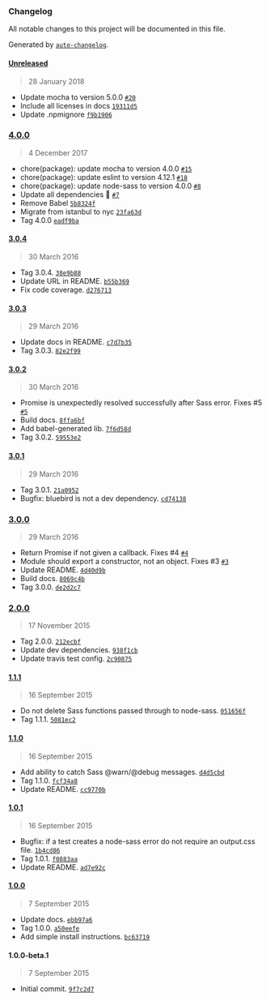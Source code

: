 ### Changelog
All notable changes to this project will be documented in this file.

Generated by [`auto-changelog`](https://github.com/CookPete/auto-changelog).

#### [Unreleased](https://github.com/JohnAlbin/sassy-test/compare/4.0.0...HEAD)
> 28 January 2018
- Update mocha to version 5.0.0 [`#20`](https://github.com/JohnAlbin/sassy-test/pull/20)
- Include all licenses in docs [`19311d5`](https://github.com/JohnAlbin/sassy-test/commit/19311d51838cc1e153ad098a16151864aecf623f)
- Update .npmignore [`f9b1906`](https://github.com/JohnAlbin/sassy-test/commit/f9b190610dfe9e07fdc87fa83bd6ba5b9b442562)

### [4.0.0](https://github.com/JohnAlbin/sassy-test/compare/3.0.4...4.0.0)
> 4 December 2017
- chore(package): update mocha to version 4.0.0 [`#15`](https://github.com/JohnAlbin/sassy-test/pull/15)
- chore(package): update eslint to version 4.12.1 [`#18`](https://github.com/JohnAlbin/sassy-test/pull/18)
- chore(package): update node-sass to version 4.0.0 [`#8`](https://github.com/JohnAlbin/sassy-test/pull/8)
- Update all dependencies 🌴 [`#7`](https://github.com/JohnAlbin/sassy-test/pull/7)
- Remove Babel [`5b8324f`](https://github.com/JohnAlbin/sassy-test/commit/5b8324fde82cb382e6bd7a20f9f2f2b49722b865)
- Migrate from istanbul to nyc [`23fa63d`](https://github.com/JohnAlbin/sassy-test/commit/23fa63d8249ff69aed0392e7b33dd7e49cfefd29)
- Tag 4.0.0 [`eadf9ba`](https://github.com/JohnAlbin/sassy-test/commit/eadf9ba1ec551383e9336bdcb5c7a8a8a2452394)

#### [3.0.4](https://github.com/JohnAlbin/sassy-test/compare/3.0.3...3.0.4)
> 30 March 2016
- Tag 3.0.4. [`38e9b88`](https://github.com/JohnAlbin/sassy-test/commit/38e9b8876bf70f2b96eac39d6bfaf323d422cf1e)
- Update URL in README. [`b55b369`](https://github.com/JohnAlbin/sassy-test/commit/b55b369e7a0d6f691d18d16a77ad9bb199979800)
- Fix code coverage. [`d276713`](https://github.com/JohnAlbin/sassy-test/commit/d27671396e434e8d80dc9196de97cd7ed04f657d)

#### [3.0.3](https://github.com/JohnAlbin/sassy-test/compare/3.0.2...3.0.3)
> 29 March 2016
- Update docs in README. [`c7d7b35`](https://github.com/JohnAlbin/sassy-test/commit/c7d7b358dbc3b9a86b38911436a0ef31a4152a7f)
- Tag 3.0.3. [`82e2f99`](https://github.com/JohnAlbin/sassy-test/commit/82e2f998241e85b5b1770f9dad6cd587b97b2c98)

#### [3.0.2](https://github.com/JohnAlbin/sassy-test/compare/3.0.1...3.0.2)
> 30 March 2016
- Promise is unexpectedly resolved successfully after Sass error. Fixes #5 [`#5`](https://github.com/JohnAlbin/sassy-test/issues/5)
- Build docs. [`8ffa6bf`](https://github.com/JohnAlbin/sassy-test/commit/8ffa6bf7d08930e5d844182125d7c09cb5a7e273)
- Add babel-generated lib. [`7f6d58d`](https://github.com/JohnAlbin/sassy-test/commit/7f6d58dbe766b2f04253916965696e1272aadbb1)
- Tag 3.0.2. [`59553e2`](https://github.com/JohnAlbin/sassy-test/commit/59553e23f2bc1a3c33d8596f3d797160ea4f18a4)

#### [3.0.1](https://github.com/JohnAlbin/sassy-test/compare/3.0.0...3.0.1)
> 29 March 2016
- Tag 3.0.1. [`21a0952`](https://github.com/JohnAlbin/sassy-test/commit/21a0952146d49d57652dd544bab939fa926e6e46)
- Bugfix: bluebird is not a dev dependency. [`cd74138`](https://github.com/JohnAlbin/sassy-test/commit/cd741380c18706bc522a892e5ac9682021e109e0)

### [3.0.0](https://github.com/JohnAlbin/sassy-test/compare/2.0.0...3.0.0)
> 29 March 2016
- Return Promise if not given a callback. Fixes #4 [`#4`](https://github.com/JohnAlbin/sassy-test/issues/4)
- Module should export a constructor, not an object. Fixes #3 [`#3`](https://github.com/JohnAlbin/sassy-test/issues/3)
- Update README. [`4d40d9b`](https://github.com/JohnAlbin/sassy-test/commit/4d40d9b8e1331bb4463dab07af3551b36b2c96b8)
- Build docs. [`8069c4b`](https://github.com/JohnAlbin/sassy-test/commit/8069c4bd3e5032597ddfb0c3084cc4c7123cc536)
- Tag 3.0.0. [`de2d2c7`](https://github.com/JohnAlbin/sassy-test/commit/de2d2c7355eb03ea2022008d66c9a97fec193e90)

### [2.0.0](https://github.com/JohnAlbin/sassy-test/compare/1.1.1...2.0.0)
> 17 November 2015
- Tag 2.0.0. [`212ecbf`](https://github.com/JohnAlbin/sassy-test/commit/212ecbf98ecafebfee0b22283c70afb4d4c3657b)
- Update dev dependencies. [`938f1cb`](https://github.com/JohnAlbin/sassy-test/commit/938f1cb0b5c57f28ffcd3f26ff9b05464d033606)
- Update travis test config. [`2c90875`](https://github.com/JohnAlbin/sassy-test/commit/2c908756fcad8a6fc66ef507e6caa787e4c37e60)

#### [1.1.1](https://github.com/JohnAlbin/sassy-test/compare/1.1.0...1.1.1)
> 16 September 2015
- Do not delete Sass functions passed through to node-sass. [`051656f`](https://github.com/JohnAlbin/sassy-test/commit/051656f3bc157f2d37b0c69b6a5891b25f9126cc)
- Tag 1.1.1. [`5081ec2`](https://github.com/JohnAlbin/sassy-test/commit/5081ec2f24f7b079203b9b981dd066dfc836efa9)

#### [1.1.0](https://github.com/JohnAlbin/sassy-test/compare/1.0.1...1.1.0)
> 16 September 2015
- Add ability to catch Sass @warn/@debug messages. [`d4d5cbd`](https://github.com/JohnAlbin/sassy-test/commit/d4d5cbdc17f890cf8d5ef3b7bdcb98b76151e294)
- Tag 1.1.0. [`fcf34a8`](https://github.com/JohnAlbin/sassy-test/commit/fcf34a8841852fa0b36661cbefb86e19f01f29d4)
- Update README. [`cc9770b`](https://github.com/JohnAlbin/sassy-test/commit/cc9770b823b33df149d9a92b72ec91f36b9c2fdc)

#### [1.0.1](https://github.com/JohnAlbin/sassy-test/compare/1.0.0...1.0.1)
> 16 September 2015
- Bugfix: if a test creates a node-sass error do not require an output.css file. [`1b4cd86`](https://github.com/JohnAlbin/sassy-test/commit/1b4cd8653bb6d47b97a6a25eece925749988c21e)
- Tag 1.0.1. [`f0883aa`](https://github.com/JohnAlbin/sassy-test/commit/f0883aa751e0f4a4848d90652bf54d480a974783)
- Update README. [`ad7e92c`](https://github.com/JohnAlbin/sassy-test/commit/ad7e92c0b3808eca7cfc5db00103e0684bdbc6e9)

#### [1.0.0](https://github.com/JohnAlbin/sassy-test/compare/1.0.0-beta.1...1.0.0)
> 7 September 2015
- Update docs. [`ebb97a6`](https://github.com/JohnAlbin/sassy-test/commit/ebb97a6c37e8abfa2b2906a4bdb317aa18504f88)
- Tag 1.0.0. [`a50eefe`](https://github.com/JohnAlbin/sassy-test/commit/a50eefe1059f85add28490a4875e903c7bb9dd39)
- Add simple install instructions. [`bc63719`](https://github.com/JohnAlbin/sassy-test/commit/bc637192e066def16034afb54d9097fc554f8e16)

#### 1.0.0-beta.1
> 7 September 2015
- Initial commit. [`9f7c2d7`](https://github.com/JohnAlbin/sassy-test/commit/9f7c2d773554ff2be69c615d098f2d16bc995555)


